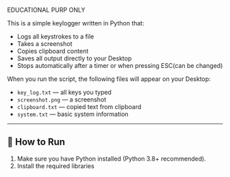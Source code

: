 EDUCATIONAL PURP ONLY

This is a simple keylogger written in Python that:
- Logs all keystrokes to a file
- Takes a screenshot
- Copies clipboard content
- Saves all output directly to your Desktop
- Stops automatically after a timer or when pressing ESC(can be changed)


When you run the script, the following files will appear on your Desktop:
- `key_log.txt` — all keys you typed
- `screenshot.png` — a screenshot
- `clipboard.txt` — copied text from clipboard
- `system.txt` — basic system information

---

## 🚀 How to Run

1. Make sure you have Python installed (Python 3.8+ recommended).
2. Install the required libraries


